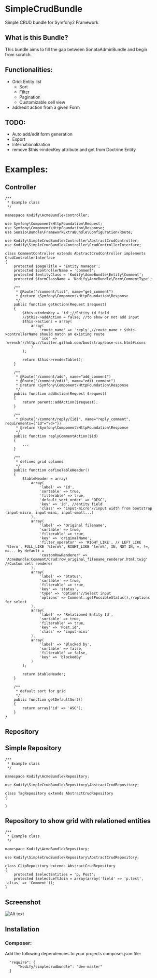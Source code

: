 SimpleCrudBundle
================
Simple CRUD bundle for Symfony2 Framework.

What is this Bundle?
------------------------
This bundle aims to fill the gap between SonataAdminBundle and begin from scratch.


Functionalities:
------------------------
* Grid: Entity list
    * Sort
    * Filter
    * Pagination
    * Customizable cell view
* add/edit action from a given Form

TODO:
------------------------
* Auto add/edit form generation
* Export
* Internationalization
* remove $this->indexKey attribute and get from Doctrine Entity


Examples:
================

Controller
-------------------------------------------

    /**
     * Example class
     */

    namespace Kodify\AcmeBundle\Controller;

    use Symfony\Component\HttpFoundation\Request;
    use Symfony\Component\HttpFoundation\Response;
    use Sensio\Bundle\FrameworkExtraBundle\Configuration\Route;

    use Kodify\SimpleCrudBundle\Controller\AbstractCrudController;
    use Kodify\SimpleCrudBundle\Controller\CrudControllerInterface;

    class CommentController extends AbstractCrudController implements CrudControllerInterface
    {
        protected $pageTitle = 'Entity manager';
        protected $controllerName = 'comment';
        protected $entityClass = 'Kodify\AcmeBundle\Entity\Comment';
        protected $formClassName = 'Kodify\AcmeBundle\Form\CommentType';

        /**
         * @Route("/comment/list", name="get_comment")
         * @return \Symfony\Component\HttpFoundation\Response
         */
        public function getAction(Request $request)
        {
            $this->indexKey = 'id';//Entity id field
            //$this->addAction = false; //to show or not add input
            $this->actions = array(
                array(
                    'route_name' => 'reply',//route_name + $this->controllerName should match an existing route
                    'ico' => 'wrench'//http://twitter.github.com/bootstrap/base-css.html#icons
                )
            );

            return $this->renderTable();
        }

        /**
         * @Route("/comment/add", name="add_comment")
         * @Route("/comment/edit", name="edit_comment")
         * @return \Symfony\Component\HttpFoundation\Response
         */
        public function addAction(Request $request)
        {
            return parent::addAction($request);
        }

        /**
         * @Route("/comment/reply/{id}", name="reply_comment", requirements={"id"="\d+"})
         * @return \Symfony\Component\HttpFoundation\Response
         */
        public function replyCommentAction($id)
        {
            ...
        }

        /**
         * defines grid columns
         */
        public function defineTableHeader()
        {
            $tableHeader = array(
                array(
                    'label' => 'Id',
                    'sortable' => true,
                    'filterable' => true,
                    'default_sort_order' => 'DESC',
                    'key' => 'id', //entity field
                    'class' => 'input-micro'//input width from bootstrap [input-micro, input-mini, input-small...]
                ),
                array(
                    'label' => 'Original filename',
                    'sortable' => true,
                    'filterable' => true,
                    'key' => 'originalName',
                    'filter_operator' => 'RIGHT_LIKE', // LEFT_LIKE '%term', FULL_LIKE '%term%', RIGHT_LIKE 'term%', IN, NOT IN, =, !=, >=... by default =
                    'customRowRenderer' => 'AcmeBundle:Comment/Crud:row_original_filename_renderer.html.twig' //Custom cell renderer
                ),
                array(
                    'label' => 'Status',
                    'sortable' => true,
                    'filterable' => true,
                    'key' => 'status',
                    'type' => 'options'//Select input
                    'options' => Comment::getPossibleStatus(),//options for select
                ),
                array(
                    'label' => 'Relationed Entity Id',
                    'sortable' => true,
                    'filterable' => true,
                    'key' => 'Post.id',
                    'class' => 'input-mini'
                ),
                array(
                    'label' => 'Blocked by',
                    'sortable' => false,
                    'filterable' => false,
                    'key' => 'blockedBy'
                )
            );

            return $tableHeader;
        }

        /**
         * default sort for grid
         */
        public function getDefaultSort()
        {
            return array('id' => 'ASC');
        }
    }

Repository
-------------------------------------------


Simple Repository
----------------------

    /**
     * Example class
     */

    namespace Kodify\AcmeBundle\Repository;

    use Kodify\SimpleCrudBundle\Repository\AbstractCrudRepository;

    class TagRepository extends AbstractCrudRepository
    {

    }

Repository to show grid with relationed entities
----------------------

    /**
     * Example class
     */

    namespace Kodify\AcmeBundle\Repository;

    use Kodify\SimpleCrudBundle\Repository\AbstractCrudRepository;

    class ClipRepository extends AbstractCrudRepository
    {
        protected $selectEntities = 'p, Post';
        protected $selectLeftJoin = array(array('field' => 'p.test', 'alias' => 'Comment'));
    }


Screenshot
------------
![Alt text](http://i.imgur.com/vWKXt.png "SimpleCrudBundle")



Installation
------------
### Composer:

Add the following dependencies to your projects composer.json file:

      "require": {
          "kodify/simplecrudbundle": "dev-master"
      }
